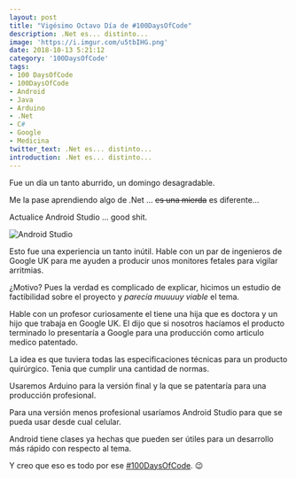 ```yaml
---
layout: post
title: "Vigésimo Octavo Día de #100DaysOfCode"
description: .Net es... distinto...
image: 'https://i.imgur.com/u5tbIHG.png'
date: 2018-10-13 5:21:12
category: '100DaysOfCode'
tags: 
- 100 DaysOfCode
- 100DaysOfCode
- Android
- Java
- Arduino
- .Net
- C#
- Google
- Medicina
twitter_text: .Net es... distinto...
introduction: .Net es... distinto...
---
```


Fue un día un tanto aburrido, un domingo desagradable.

Me la pase aprendiendo algo de .Net ... ~~es una mierda~~ es diferente...


Actualice Android Studio ... good shit.

![Android Studio](https://i.imgur.com/Ev0quMN.png)

Esto fue una experiencia un tanto inútil. Hable con un par de ingenieros de Google UK para me ayuden a producir unos monitores fetales para vigilar arritmias. 

¿Motivo? Pues la verdad es complicado de explicar, hicimos un estudio de factibilidad sobre el proyecto y *parecía muuuuy viable* el tema.

Hable con un profesor curiosamente el tiene una hija que es doctora y un hijo que trabaja en Google UK. El dijo que si nosotros hacíamos el producto terminado lo presentaría a Google para una producción como articulo medico patentado.

La idea es que tuviera todas las especificaciones técnicas para un producto quirúrgico. Tenia que cumplir una cantidad de normas.

Usaremos Arduino para la versión final y la que se patentaría para una producción profesional.

Para una versión menos profesional usaríamos Android Studio para que se pueda usar desde cual celular.

Android tiene clases ya hechas que pueden ser útiles para un desarrollo más rápido con respecto al tema.

Y creo que eso es todo por ese [#100DaysOfCode](twitter.com/search?q=%23100DaysOfCode). 😉
